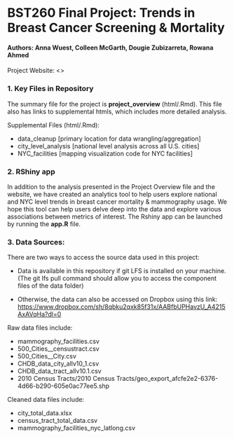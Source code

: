 # BST260 Final Project: Trends in Breast Cancer Screening & Mortality

#### Authors: Anna Wuest, Colleen McGarth, Dougie Zubizarreta, Rowana Ahmed

Project Website: <>

### 1. Key Files in Repository

The summary file for the project is **project_overview** (html/.Rmd). This
file also has links to supplemental htmls, which includes more detailed 
analysis.

Supplemental Files (html/.Rmd):

* data_cleanup [primary location for data wrangling/aggregation]
* city_level_analysis [national level analysis across all U.S. cities]
* NYC_facilities [mapping visualization code for NYC facilities]

### 2. RShiny app

In addition to the analysis presented in the Project Overview file and the website, we have created an analytics tool to help users explore national and NYC level trends in breast cancer mortality & mammography usage. We hope this tool can help users delve deep into the data and explore various associations between metrics of interest. The Rshiny app can be launched by running the **app.R** file.

### 3. Data Sources:
There are two ways to access the source data used in this project:

  * Data is available in this repository if git LFS is installed on your   machine. (The git lfs pull command should allow you to access the component files of the data folder)
  
  * Otherwise, the data can also be accessed on Dropbox using this link: https://www.dropbox.com/sh/8qbku2qxk85f31x/AABfbUPHavzU_A4215AxAVqHa?dl=0

Raw data files include:

* mammography_facilities.csv
* 500_Cities__censustract.csv
* 500_Cities__City.csv
* CHDB_data_city_allv10_1.csv
* CHDB_data_tract_allv10.1.csv
* 2010 Census Tracts/2010 Census Tracts/geo_export_afcfe2e2-6376-4d66-b290-605e0ac77ee5.shp 

Cleaned data files include:
  
* city_total_data.xlsx
* census_tract_total_data.csv
* mammography_facilities_nyc_latlong.csv
  
